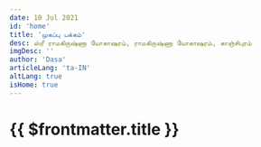 ```yaml
---
date: 10 Jul 2021
id: 'home'
title: 'முகப்பு பக்கம்'
desc: ஸ்ரீ ராமகிருஷ்ணா யோகாஷரம், ராமகிருஷ்ணா யோகாஷரம், காஞ்சிபுரம்
imgDesc: ''
author: 'Dasa'
articleLang: 'ta-IN'
altLang: true
isHome: true
---
```


<altLang />

# {{ $frontmatter.title }}

<homePage /> 
